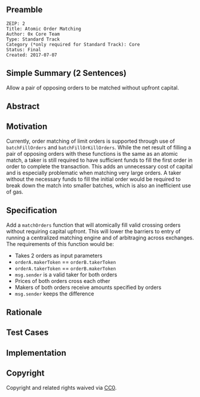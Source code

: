 ## Preamble

    ZEIP: 2
    Title: Atomic Order Matching
    Author: 0x Core Team
    Type: Standard Track
    Category (*only required for Standard Track): Core
    Status: Final
    Created: 2017-07-07

## Simple Summary (2 Sentences)

Allow a pair of opposing orders to be matched without upfront capital.

## Abstract

## Motivation

Currently, order matching of limit orders is supported through use of `batchFillOrders` and `batchFillOrKillOrders`. While the net result of filling a pair of opposing orders with these functions is the same as an atomic match, a taker is still required to have sufficient funds to fill the first order in order to complete the transaction. This adds an unnecessary cost of capital and is especially problematic when matching very large orders. A taker without the necessary funds to fill the initial order would be required to break down the match into smaller batches, which is also an inefficient use of gas.

## Specification

Add a `matchOrders` function that will atomically fill valid crossing orders without requiring capital upfront. This will lower the barriers to entry of running a centralized matching engine and of arbitraging across exchanges. The requirements of this function would be:

-   Takes 2 orders as input parameters
-   `orderA.makerToken` == `orderB.takerToken`
-   `orderA.takerToken` == `orderB.makerToken`
-   `msg.sender` is a valid taker for both orders
-   Prices of both orders cross each other
-   Makers of both orders receive amounts specified by orders
-   `msg.sender` keeps the difference

## Rationale

## Test Cases

## Implementation

## Copyright

Copyright and related rights waived via [CC0](https://creativecommons.org/publicdomain/zero/1.0/).
